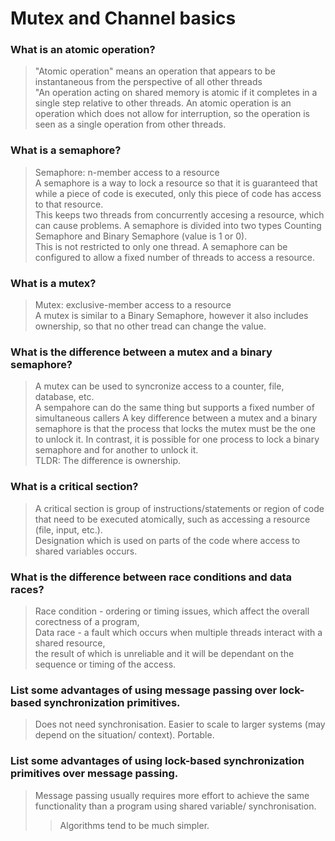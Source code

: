 # Mutex and Channel basics

### What is an atomic operation?
> "Atomic operation" means an operation that appears to be instantaneous from the perspective of all other threads  
> "An operation acting on shared memory is atomic if it completes in a single step relative to other threads. 
> An atomic operation is an operation which does not allow for interruption, so the operation is seen as a single operation from other threads.

### What is a semaphore?
> Semaphore: n-member access to a resource  
> A semaphore is a way to lock a resource so that it is guaranteed that while a piece of code is executed, only this piece of code has access to that resource.  
> This keeps two threads from concurrently accesing a resource, which can cause problems. A semaphore is divided into two types Counting Semaphore and Binary Semaphore (value is 1 or 0).  
> This is not restricted to only one thread. A semaphore can be configured to allow a fixed number of threads to access a resource.  

### What is a mutex?
> Mutex: exclusive-member access to a resource  
> A mutex is similar to a Binary Semaphore, however it also includes ownership, so that no other tread can change the value.

### What is the difference between a mutex and a binary semaphore?
> A mutex can be used to syncronize access to a counter, file, database, etc.  
> A sempahore can do the same thing but supports a fixed number of simultaneous callers
> A key difference between a mutex and a binary semaphore is that the process that locks the mutex must be the one to unlock it. In contrast, it is possible for one process to lock a binary semaphore and for another to unlock it.  
> TLDR: The difference is ownership.

### What is a critical section?
> A critical section is group of instructions/statements or region of code that need to be executed atomically, such as accessing a resource (file, input, etc.).  
> Designation which is used on parts of the code where access to shared variables occurs.

### What is the difference between race conditions and data races?
 > Race condition - ordering or timing issues, which affect the overall corectness of a program,  
 > Data race - a fault which occurs when multiple threads interact with a shared resource,  
 > the result of which is unreliable and it will be dependant on the sequence or timing of the access.    
 
### List some advantages of using message passing over lock-based synchronization primitives.
> Does not need synchronisation. 
> Easier to scale to larger systems (may depend on the situation/ context). 
> Portable.  

### List some advantages of using lock-based synchronization primitives over message passing.
> Message passing usually requires more effort to achieve the same functionality than a program using shared variable/ synchronisation.  
> > Algorithms tend to be much simpler.  
